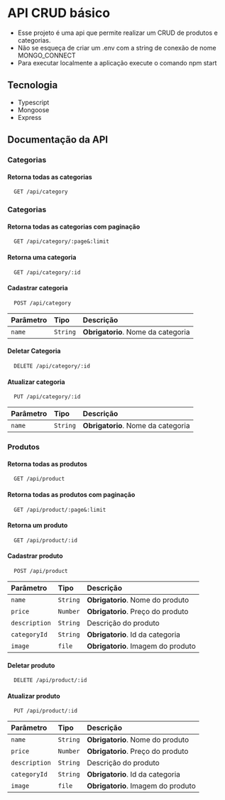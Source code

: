 
# API CRUD básico

- Esse projeto é uma api que permite realizar um CRUD de produtos e categorias.   
- Não se esqueça de criar um .env com a string de conexão de nome MONGO_CONNECT
- Para executar localmente a aplicação execute o comando npm start


## Tecnologia
- Typescript
- Mongoose
- Express

## Documentação da API

### Categorias
#### Retorna todas as categorias

```http
  GET /api/category
```

### Categorias
#### Retorna todas as categorias com paginação

```http
  GET /api/category/:page&:limit
```

#### Retorna uma categoria

```http
  GET /api/category/:id
```



#### Cadastrar categoria

```http
  POST /api/category 
```

| Parâmetro   | Tipo       | Descrição                                   |
| :---------- | :--------- | :------------------------------------------ |
| `name` | `String` |  **Obrigatorio**. Nome da categoria | 


#### Deletar Categoria

```http
  DELETE /api/category/:id
```

#### Atualizar categoria

```http
  PUT /api/category/:id 
```

| Parâmetro   | Tipo       | Descrição                                   |
| :---------- | :--------- | :------------------------------------------ |
| `name` | `String` |  **Obrigatorio**. Nome da categoria | 


### Produtos
#### Retorna todas as produtos

```http
  GET /api/product
```

 
#### Retorna todas as produtos com paginação

```http
  GET /api/product/:page&:limit
```

#### Retorna um produto

```http
  GET /api/product/:id
```



#### Cadastrar produto

```http
  POST /api/product 
```

| Parâmetro   | Tipo       | Descrição                                   |
| :---------- | :--------- | :------------------------------------------ |
| `name` | `String` |  **Obrigatorio**. Nome do produto | 
| `price` | `Number` |  **Obrigatorio**. Preço do produto | 
| `description` | `String` |  Descrição do produto | 
| `categoryId` | `String` |  **Obrigatorio**. Id da categoria | 
| `image` | `file` |  **Obrigatorio**. Imagem do produto |

#### Deletar produto

```http
  DELETE /api/product/:id
```

#### Atualizar produto

```http
  PUT /api/product/:id 
```

| Parâmetro   | Tipo       | Descrição                                   |
| :---------- | :--------- | :------------------------------------------ |
| `name` | `String` |  **Obrigatorio**. Nome do produto | 
| `price` | `Number` |  **Obrigatorio**. Preço do produto | 
| `description` | `String` |  Descrição do produto | 
| `categoryId` | `String` |  **Obrigatorio**. Id da categoria|
| `image` | `file` |  **Obrigatorio**. Imagem do produto | 
